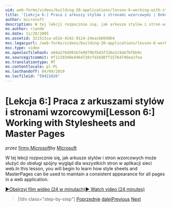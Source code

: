 ```yaml
---
uid: web-forms/videos/building-20-applications/lesson-6-working-with-stylesheets-and-master-pages
title: '[Lekcja 6:] Praca z arkuszy stylów i stronami wzorcowymi | Dokumentacja firmy Microsoft'
author: microsoft
description: W tej lekcji rozpocznie się, jak arkusze stylów i stron wzorcowych może służyć do obsługi spójny wygląd dla wszystkich stron w aplikacji sieci web.
ms.author: riande
ms.date: 11/28/2005
ms.assetid: 321513ca-a52e-4142-9124-24eacb6048b4
msc.legacyurl: /web-forms/videos/building-20-applications/lesson-6-working-with-stylesheets-and-master-pages
msc.type: video
ms.openlocfilehash: e04a276d991b7e0979bfb43f326e2c9ab7bfbb9c
ms.sourcegitcommit: 0f1119340e4464720cfd16d0ff15764746ea1fea
ms.translationtype: MT
ms.contentlocale: pl-PL
ms.lasthandoff: 04/09/2019
ms.locfileid: "59421826"
---
```

# <a name="lesson-6-working-with-stylesheets-and-master-pages"></a><span data-ttu-id="c3dc8-103">[Lekcja 6:] Praca z arkuszami stylów i stronami wzorcowymi</span><span class="sxs-lookup"><span data-stu-id="c3dc8-103">[Lesson 6:] Working with Stylesheets and Master Pages</span></span>

<span data-ttu-id="c3dc8-104">przez [firmy Microsoft](https://github.com/microsoft)</span><span class="sxs-lookup"><span data-stu-id="c3dc8-104">by [Microsoft](https://github.com/microsoft)</span></span>

<span data-ttu-id="c3dc8-105">W tej lekcji rozpocznie się, jak arkusze stylów i stron wzorcowych może służyć do obsługi spójny wygląd dla wszystkich stron w aplikacji sieci web.</span><span class="sxs-lookup"><span data-stu-id="c3dc8-105">In this lesson, you will begin to learn how style sheets and MasterPages can be used to maintain a consistent appearance for all pages in a web application.</span></span>

[<span data-ttu-id="c3dc8-106">&#9654;Obejrzyj film wideo (24 w minutach)</span><span class="sxs-lookup"><span data-stu-id="c3dc8-106">&#9654; Watch video (24 minutes)</span></span>](https://channel9.msdn.com/Blogs/ASP-NET-Site-Videos/lesson-6-working-with-stylesheets-and-master-pages)

> [!div class="step-by-step"]
> <span data-ttu-id="c3dc8-107">[Poprzednie](lesson-5-debugging-and-tracing-your-website.md)
> [dalej](lesson-7-databinding-to-user-interface-controls.md)</span><span class="sxs-lookup"><span data-stu-id="c3dc8-107">[Previous](lesson-5-debugging-and-tracing-your-website.md)
[Next](lesson-7-databinding-to-user-interface-controls.md)</span></span>
